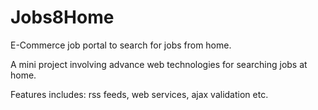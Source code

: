 # Jobs8Home
E-Commerce job portal to search for jobs from home.

A mini project involving advance web technologies for searching jobs at home.

Features includes: rss feeds, web services, ajax validation etc.
